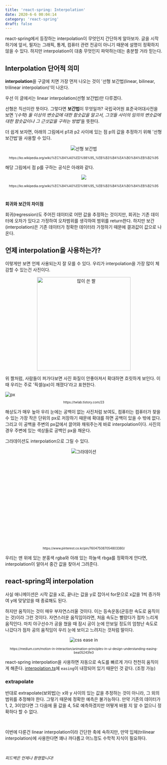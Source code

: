 ```yaml
---
title: 'react-spring: Interpolation'
date: 2020-6-6 00:04:14
category: 'react-spring'
draft: false
---
```


react-spring에서 등장하는 interpolation이 무엇인지 간단하게 알아보자.
글을 시작하기에 앞서, 필자는 그래픽, 통계, 컴퓨터 관련 전공이 아니기 때문에 설명이 정확하지 않을 수 있다. 하지만 interpolation이 대충 무엇인지 파악하는데는 충분할 거라 믿는다.

## Interpolation 단어적 의미

**interpolation**을 구글에 치면 가장 먼저 나오는 것이 '선형 보간법(linear, bilinear, trilinear interpolation)'이 나온다.

우선 이 글에서는 linear interpolation(선형 보간법)만 다루겠다.

선형은 직선이란 뜻이다.
그렇다면 **보간법**이 무엇일까?
국립국어원 표준국어대사전을 보면 <span style="font-style: italic">'(수학) 둘 이상의 변숫값에 대한 함숫값을 알고서, 그것들 사이의 임의의 변숫값에 대한 함숫값이나 그 근삿값을 구하는 방법'</span>을 뜻한다.

더 쉽게 보자면, 아래의 그림에서 p1과 p2 사이에 있는 점 p의 값을 추정하기 위해 '선형 보간법'을 사용할 수 있다.

<p style="text-align: center"><img src="https://upload.wikimedia.org/wikipedia/commons/thumb/a/a7/1D_linear_interpolation.jpg/300px-1D_linear_interpolation.jpg" alt="선형 보간법"></p>

<p style="font-size: 10px; text-align: center">https://ko.wikipedia.org/wiki/%EC%84%A0%ED%98%95_%EB%B3%B4%EA%B0%84%EB%B2%95</p>

해당 그림에서 점 p를 구하는 공식은 아래와 같다.

<p style="text-align: center"><img src="https://wikimedia.org/api/rest_v1/media/math/render/svg/d4df2d072517be4fa85bd51eac78aee9c6987972"><p>
<p style="font-size: 10px; text-align: center">https://ko.wikipedia.org/wiki/%EC%84%A0%ED%98%95_%EB%B3%B4%EA%B0%84%EB%B2%95</p>

<br>

**회귀와 보간의 차이점**

회귀(regression)도 주어진 데이터로 어떤 값을 추정하는 것이지만, 회귀는 기존 데이터에 오차가 있다고 가정하여 오차범위를 생각하여 범위를 return한다.
하지만 보간(interpolation)은 기존 데이터가 정확한 데이터라 가정하기 때문에 결과값이 값으로 나온다.

## 언제 interpolation을 사용하는가?

이렇게만 보면 언제 사용되는지 잘 모를 수 있다.
우리가 interpolation을 가장 많이 체감할 수 있는건 사진이다.

<p style="text-align: center"><img src="https://encrypted-tbn0.gstatic.com/images?q=tbn%3AANd9GcQ_h40jRZLx2_G3C3gyVRk5SOGbMBQjH8v3NCPuFCd6n_l91yyo&usqp=CAU" alt="많이 쓴 짤" style="height: 300px;"></p>

위 짤처럼, 사람들이 퍼가다보면 사진 화질이 안좋아져서 확대하면 흐릿하게 보인다. 이때 우리는 주로 '픽셀(px)이 깨졌다'라고 표현한다.

<img src="https://img1.daumcdn.net/thumb/R800x0/?scode=mtistory2&fname=https%3A%2F%2Ft1.daumcdn.net%2Fcfile%2Ftistory%2F2724594D587F706214" alt="px">
<p style="font-size: 10px; text-align: center">https://twlab.tistory.com/23</p>

해상도가 매우 높아 우리 눈에는 공백이 없는 사진처럼 보여도, 컴퓨터는 컴퓨터가 찾을 수 있는 가장 작은 단위의 px로 저장하기 때문에 확대를 하면 공백이 있을 수 밖에 없다.
그리고 이 공백을 주변의 px값에서 끌어와 채워주는게 바로 interpolation이다. 사진의 경우 주변에 있는 색상들로 공백인 px을 채운다.

그라데이션도 interpolation으로 그릴 수 있다.

<p style="text-align: center; height: 300px;"><img src="https://i.pinimg.com/originals/ee/30/98/ee3098a219f2504df45b663e38e0f12a.png" alt="그라데이션"></p>
<p style="font-size: 10px; text-align: center">https://www.pinterest.co.kr/pin/760475087054803380/</p>

우리는 맨 위에 있는 분홍색 rgba와 아래 있는 하늘색 rbga를 정확하게 안다면, interpolation이 알아서 중간 값을 찾아서 그려준다.

## react-spring의 interpolation

사실 애니메이션은 시작 값을 x로, 끝나는 값을 y로 잡아서 for문으로 x값을 1씩 증가하여 y에 맞닿았을 때 종료해도 된다.

하지만 움직이는 것이 매우 부자연스러울 것이다. 이는 등속운동(균등한 속도로 움직이는 것)이라 그런 것이다.
자연스러운 움직임이라면, 처음 속도는 빨랐다가 점차 느리게 움직인다. 마치 야구선수가 공을 쳤을 때 잠시 공이 눈에 안보일 정도의 엄청난 속도로 나갔다가 점차 공의 움직임이 우리 눈에 보이고 느려지는 것처럼 말이다.

<p style="text-align: center;"><img src="https://miro.medium.com/max/600/1*ADx1MvDi8Gl8yjnfWlUnFg.png" alt="css ease in"></p>
<p style="font-size: 10px; text-align: center">https://medium.com/motion-in-interaction/animation-principles-in-ui-design-understanding-easing-bea05243fe3</p>

react-spring interpolation을 사용하면 자동으로 속도를 빠르게 가다 천천히 움직이게 해준다.
[interpolation.ts](https://github.com/react-spring/react-spring/blob/master/src/types/interpolation.ts)에 `easing`이 내장되어 있기 때문인 것 같다. (조정 가능)

### extrapolate

반대로 extrapolate(보외법)는 x와 y 사이의 있는 값을 추정하는 것이 아니라, 그 외의 범위를 추정해야 한다. 그렇기 때문에 정확한 예측은 불가능하다.
만약 기존의 데이터가 1, 2, 3이었다면 그 다음에 올 값을 4, 5로 예측하겠지만 어떻게 바뀔 지 알 수 없으니 정확하다 할 수 없다.

<br>

이번에 다룬건 linear interpolation이라 간단한 축에 속하지만, 만약 입체(trilinear interpolation)에 사용한다면 꽤나 까다롭고 어느정도 수학적 지식이 필요하다.

<br>

<p style="font-size: 13px; font-style: italic">피드백은 언제나 환영합니다!</p>
